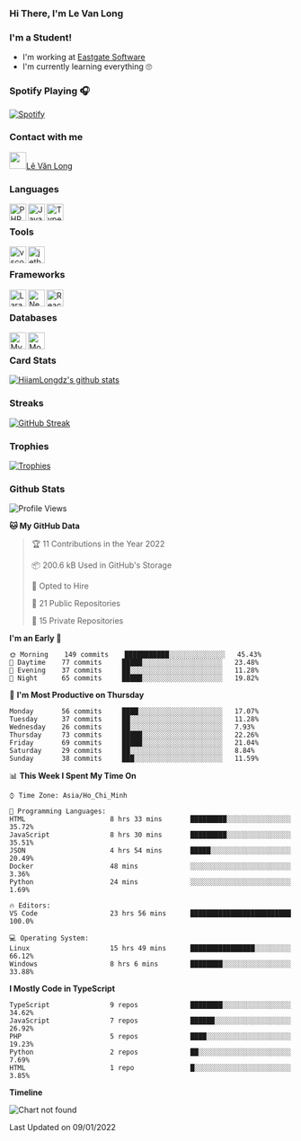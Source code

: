 ### Hi There, I'm Le Van Long 

### I'm a Student!
- I'm working at [Eastgate Software](https://eastgate-software.com/)
- I'm currently learning everything 🙄

### Spotify Playing 🎧
[![Spotify](https://spotify-readme-v2-ljjw4c8pd-hiiamlongdz.vercel.app/api/spotify)](https://open.spotify.com/user/312ooo2a5zz44sszdfjmqgjbgmsq)


### Contact with me

[<img src="https://img.icons8.com/dusk/64/000000/facebook-new--v2.png" width="30px"/>Lê Văn Long](https://www.facebook.com/HiiamLongdzz)

### Languages
<img align="left" alt="PHP" src="https://img.icons8.com/dusk/64/000000/php-logo.png" width="30px"/>
<img align="left" alt="JavaScript" src="https://img.icons8.com/dusk/64/000000/javascript.png" width="30px"/>
<img align="left" alt="TypeScript" src="https://img.icons8.com/typescript" width="30px" />
<br />

### Tools
<img align="left" alt="vscode" src="https://img.icons8.com/dusk/64/000000/visual-studio-code-2019.png" width="30px"/>
<img align="left" alt="jetbrain" src="https://camo.githubusercontent.com/8268dcfb76697dd53286590ec9b4385d7a0b89ce/68747470733a2f2f63646e2e6a7364656c6976722e6e65742f6e706d2f73696d706c652d69636f6e734076332f69636f6e732f6a6574627261696e732e737667" width="30px"/>
<br />

### Frameworks
<img align="left" alt="Laravel" src="https://img.icons8.com/ios/50/000000/laravel.png" width="30px"/>
<img align="left" alt="NestJS" src="https://d33wubrfki0l68.cloudfront.net/e937e774cbbe23635999615ad5d7732decad182a/26072/logo-small.ede75a6b.svg" width="30px" />
<img align="left" alt="ReactJS" src="https://img.icons8.com/dusk/64/000000/react.png" width="30px" />
<br />

### Databases
<img align="left" alt="MySQL" src="https://img.icons8.com/ios-filled/50/000000/mysql-logo.png" width="30px"/>
<img align="left" alt="MongoDB" src="https://webimages.mongodb.com/_com_assets/cms/kpo5kblefbjq79065-Horizontal_Default.svg?auto=format%252Ccompress" height="30px" />
<br />

### Card Stats
[![HiiamLongdz's github stats](https://github-readme-stats.vercel.app/api?username=HiiamLongdz&show_icons=true&theme=default)](#CardStats)

### Streaks
[![GitHub Streak](http://github-readme-streak-stats.herokuapp.com?user=HiiamLongdz)](#Streaks)

### Trophies
[![Trophies](https://github-profile-trophy.vercel.app/?username=HiiamLongdz&margin-w=10&theme=discord)](#Trophies)

### Github Stats
<!--START_SECTION:waka-->
![Profile Views](http://img.shields.io/badge/Profile%20Views-0-blue)

**🐱 My GitHub Data** 

> 🏆 11 Contributions in the Year 2022
 > 
> 📦 200.6 kB Used in GitHub's Storage 
 > 
> 💼 Opted to Hire
 > 
> 📜 21 Public Repositories 
 > 
> 🔑 15 Private Repositories  
 > 
**I'm an Early 🐤** 

```text
🌞 Morning    149 commits    ███████████░░░░░░░░░░░░░░   45.43% 
🌆 Daytime    77 commits     █████░░░░░░░░░░░░░░░░░░░░   23.48% 
🌃 Evening    37 commits     ██░░░░░░░░░░░░░░░░░░░░░░░   11.28% 
🌙 Night      65 commits     █████░░░░░░░░░░░░░░░░░░░░   19.82%

```
📅 **I'm Most Productive on Thursday** 

```text
Monday       56 commits     ████░░░░░░░░░░░░░░░░░░░░░   17.07% 
Tuesday      37 commits     ██░░░░░░░░░░░░░░░░░░░░░░░   11.28% 
Wednesday    26 commits     ██░░░░░░░░░░░░░░░░░░░░░░░   7.93% 
Thursday     73 commits     █████░░░░░░░░░░░░░░░░░░░░   22.26% 
Friday       69 commits     █████░░░░░░░░░░░░░░░░░░░░   21.04% 
Saturday     29 commits     ██░░░░░░░░░░░░░░░░░░░░░░░   8.84% 
Sunday       38 commits     ███░░░░░░░░░░░░░░░░░░░░░░   11.59%

```


📊 **This Week I Spent My Time On** 

```text
⌚︎ Time Zone: Asia/Ho_Chi_Minh

💬 Programming Languages: 
HTML                     8 hrs 33 mins       █████████░░░░░░░░░░░░░░░░   35.72% 
JavaScript               8 hrs 30 mins       █████████░░░░░░░░░░░░░░░░   35.51% 
JSON                     4 hrs 54 mins       █████░░░░░░░░░░░░░░░░░░░░   20.49% 
Docker                   48 mins             ░░░░░░░░░░░░░░░░░░░░░░░░░   3.36% 
Python                   24 mins             ░░░░░░░░░░░░░░░░░░░░░░░░░   1.69%

🔥 Editors: 
VS Code                  23 hrs 56 mins      █████████████████████████   100.0%

💻 Operating System: 
Linux                    15 hrs 49 mins      ████████████████░░░░░░░░░   66.12% 
Windows                  8 hrs 6 mins        ████████░░░░░░░░░░░░░░░░░   33.88%

```

**I Mostly Code in TypeScript** 

```text
TypeScript               9 repos             ████████░░░░░░░░░░░░░░░░░   34.62% 
JavaScript               7 repos             ██████░░░░░░░░░░░░░░░░░░░   26.92% 
PHP                      5 repos             ████░░░░░░░░░░░░░░░░░░░░░   19.23% 
Python                   2 repos             ██░░░░░░░░░░░░░░░░░░░░░░░   7.69% 
HTML                     1 repo              █░░░░░░░░░░░░░░░░░░░░░░░░   3.85%

```


**Timeline**

![Chart not found](https://raw.githubusercontent.com/HiiamLongdz/HiiamLongdz/master/charts/bar_graph.png) 


 Last Updated on 09/01/2022
<!--END_SECTION:waka-->
